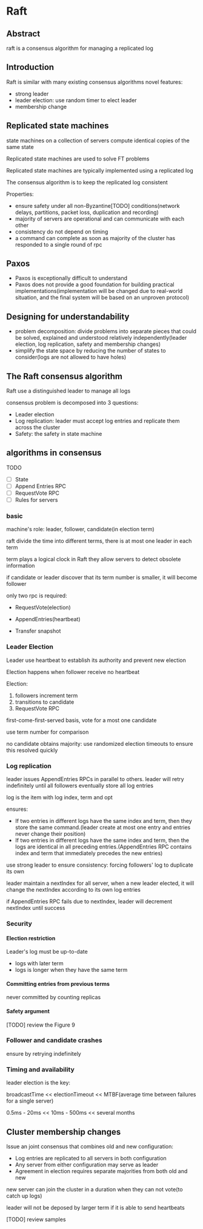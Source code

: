 # Raft

## Abstract

raft is a consensus algorithm for managing a replicated log

## Introduction

Raft is similar with many existing consensus algorithms
novel features:

- strong leader
- leader election: use random timer to elect leader
- membership change

## Replicated state machines

state machines on a collection of servers compute identical copies of the same state

Replicated state machines are used to solve FT problems

Replicated state machines are typically implemented using a replicated log

The consensus algorithm is to keep the replicated log consistent

Properties:

- ensure safety under all non-Byzantine[TODO] conditions(network delays, partitions, packet loss, duplication and recording)
- majority of servers are operational and can communicate with each other
- consistency do not depend on timing
- a command can complete as soon as majority of the cluster has responded to a single round of rpc

## Paxos

- Paxos is exceptionally difficult to understand
- Paxos does not provide a good foundation for building practical implementations(implementation will be changed due to real-world situation, and the final system will be based on an unproven protocol)

## Designing for understandability

- problem decomposition: divide problems into separate pieces that could be solved, explained and understood relatively independently(leader election, log replication, safety and membership changes)
- simplify the state space by reducing the number of states to consider(logs are not allowed to have holes)

## The Raft consensus algorithm

Raft use a distinguished leader to manage all logs

consensus problem is decomposed into 3 questions:

- Leader election
- Log replication: leader must accept log entries and replicate them across the cluster
- Safety: the safety in state machine

## algorithms in consensus

TODO

- [ ] State
- [ ] Append Entries RPC
- [ ] RequestVote RPC
- [ ] Rules for servers

### basic

machine's role: leader, follower, candidate(in election term)

raft divide the time into different terms, there is at most one leader in each term

term plays a logical clock in Raft they allow servers to detect obsolete information

if candidate or leader discover that its term number is smaller, it will become follower

only two rpc is required:

- RequestVote(election)
- AppendEntries(heartbeat)
  
- Transfer snapshot

### Leader Election

Leader use heartbeat to establish its authority and prevent new election

Election happens when follower receive no heartbeat

Election:

1. followers increment term
2. transitions to candidate
3. RequestVote RPC

first-come-first-served basis, vote for a most one candidate

use term number for comparison

no candidate obtains majority: use randomized election timeouts to ensure this resolved quickly

### Log replication

leader issues AppendEntries RPCs in parallel to others.
leader will retry indefinitely until all followers eventually store all log entries

log is the item with log index, term and opt

ensures:

- If two entries in different logs have the same index and term, then they store the same command.(leader create at most one entry and entries never change their position)
- If two entries in different logs have the same index and term, then the logs are identical in all preceding entries.(AppendEntries RPC contains index and term that immediately precedes the new entries)

use strong leader to ensure consistency: forcing followers' log to duplicate its own

leader maintain a nextIndex for all server, when a new leader elected, it will change the nextIndex according to its own log entries

if AppendEntries RPC fails due to nextIndex, leader will decrement nextIndex until success

### Security

#### Election restriction

Leader's log must be up-to-date

- logs with later term
- logs is longer when they have the same term

#### Committing entries from previous terms

never committed by counting replicas

#### Safety argument

[TODO] review the Figure 9

### Follower and candidate crashes

ensure by retrying indefinitely

### Timing and availability

leader election is the key:

broadcastTime << electionTimeout << MTBF(average time between failures for a single server)

0.5ms - 20ms << 10ms - 500ms << several months

## Cluster membership changes

Issue an joint consensus that combines old and new configuration:

- Log entries are replicated to all servers in both configuration
- Any server from either configuration may serve as leader
- Agreement in election requires separate majorities from both old and new

new server can join the cluster in a duration when they can not vote(to catch up logs)

leader will not be deposed by larger term if it is able to send heartbeats

[TODO] review samples